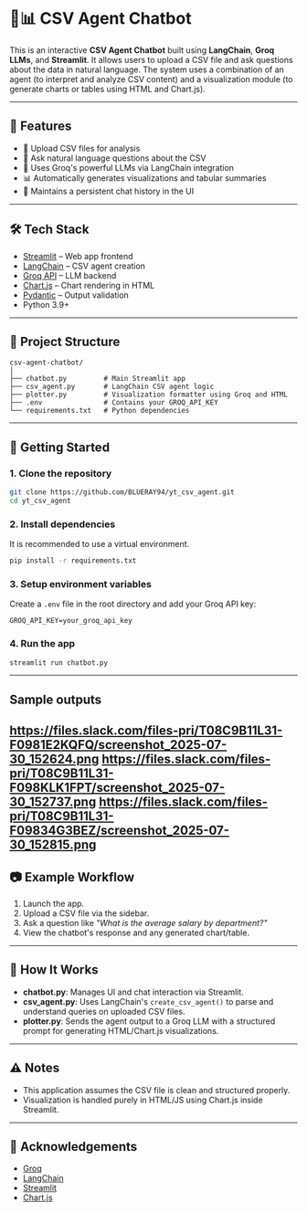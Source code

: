 # 🤖📊 CSV Agent Chatbot

This is an interactive **CSV Agent Chatbot** built using **LangChain**, **Groq LLMs**, and **Streamlit**. It allows users to upload a CSV file and ask questions about the data in natural language. The system uses a combination of an agent (to interpret and analyze CSV content) and a visualization module (to generate charts or tables using HTML and Chart.js).

---

## 🔧 Features

- 📁 Upload CSV files for analysis
- 💬 Ask natural language questions about the CSV
- 🧠 Uses Groq's powerful LLMs via LangChain integration
- 📊 Automatically generates visualizations and tabular summaries
- 📝 Maintains a persistent chat history in the UI

---

## 🛠️ Tech Stack

- [Streamlit](https://streamlit.io/) – Web app frontend
- [LangChain](https://www.langchain.com/) – CSV agent creation
- [Groq API](https://console.groq.com/) – LLM backend
- [Chart.js](https://www.chartjs.org/) – Chart rendering in HTML
- [Pydantic](https://docs.pydantic.dev/) – Output validation
- Python 3.9+

---

## 📁 Project Structure

```
csv-agent-chatbot/
│
├── chatbot.py         # Main Streamlit app
├── csv_agent.py       # LangChain CSV agent logic
├── plotter.py         # Visualization formatter using Groq and HTML
├── .env               # Contains your GROQ_API_KEY
└── requirements.txt   # Python dependencies
```

---

## 🚀 Getting Started

### 1. Clone the repository

```bash
git clone https://github.com/BLUERAY94/yt_csv_agent.git
cd yt_csv_agent
```

### 2. Install dependencies

It is recommended to use a virtual environment.

```bash
pip install -r requirements.txt
```

### 3. Setup environment variables

Create a `.env` file in the root directory and add your Groq API key:

```env
GROQ_API_KEY=your_groq_api_key
```

### 4. Run the app

```bash
streamlit run chatbot.py
```

---
## Sample outputs
https://files.slack.com/files-pri/T08C9B11L31-F0981E2KQFQ/screenshot_2025-07-30_152624.png
https://files.slack.com/files-pri/T08C9B11L31-F098KLK1FPT/screenshot_2025-07-30_152737.png
https://files.slack.com/files-pri/T08C9B11L31-F09834G3BEZ/screenshot_2025-07-30_152815.png
---

## 📷 Example Workflow

1. Launch the app.
2. Upload a CSV file via the sidebar.
3. Ask a question like _"What is the average salary by department?"_
4. View the chatbot's response and any generated chart/table.

---

## 🧠 How It Works

- **chatbot.py**: Manages UI and chat interaction via Streamlit.
- **csv_agent.py**: Uses LangChain's `create_csv_agent()` to parse and understand queries on uploaded CSV files.
- **plotter.py**: Sends the agent output to a Groq LLM with a structured prompt for generating HTML/Chart.js visualizations.

---

## ⚠️ Notes

- This application assumes the CSV file is clean and structured properly.
- Visualization is handled purely in HTML/JS using Chart.js inside Streamlit.

---

## 🙏 Acknowledgements

- [Groq](https://groq.com/)
- [LangChain](https://www.langchain.com/)
- [Streamlit](https://streamlit.io/)
- [Chart.js](https://www.chartjs.org/)
